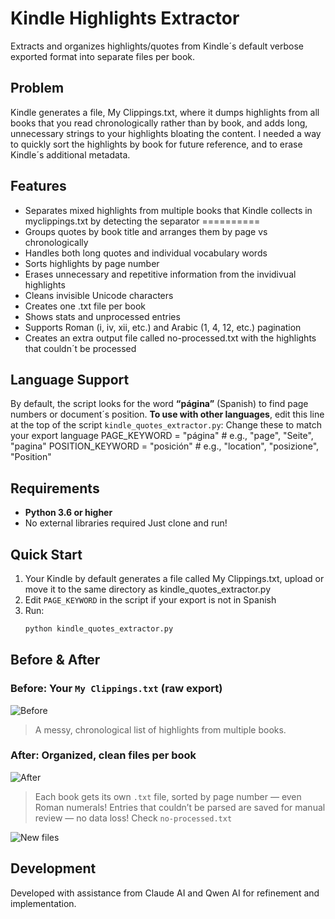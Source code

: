 # Kindle Highlights Extractor

Extracts and organizes highlights/quotes from Kindle´s default verbose exported format into separate files per book.

## Problem
Kindle generates a file, My Clippings.txt, where it dumps highlights from all books that you read chronologically rather than by book, and adds long, unnecessary strings to your highlights bloating the content. I needed a way to quickly sort the highlights by book for future reference, and to erase Kindle´s additional metadata.


## Features
- Separates mixed highlights from multiple books that Kindle collects in myclippings.txt by detecting the separator ==========
- Groups quotes by book title and arranges them by page vs chronologically
- Handles both long quotes and individual vocabulary words
- Sorts highlights by page number
- Erases unnecessary and repetitive information from the invidivual highlights
- Cleans invisible Unicode characters
- Creates one .txt file per book
- Shows stats and unprocessed entries
- Supports Roman (i, iv, xii, etc.) and Arabic (1, 4, 12, etc.) pagination
- Creates an extra output file called no-processed.txt with the highlights that couldn´t be processed
     

## Language Support

By default, the script looks for the word **“página”** (Spanish) to find page numbers or document´s position.
**To use with other languages**, edit this line at the top of the script `kindle_quotes_extractor.py`: 
Change these to match your export language
PAGE_KEYWORD = "página"      # e.g., "page", "Seite", "pagina"
POSITION_KEYWORD = "posición" # e.g., "location", "posizione", "Position"

## Requirements

- **Python 3.6 or higher**
- No external libraries required
Just clone and run!

## Quick Start

1. Your Kindle by default generates a file called My Clippings.txt, upload or move it to the same directory as kindle_quotes_extractor.py
2. Edit `PAGE_KEYWORD` in the script if your export is not in Spanish
3. Run:
   ```bash
   python kindle_quotes_extractor.py

## Before & After

### Before: Your `My Clippings.txt` (raw export)

![Before](screenshots/before.png)

> A messy, chronological list of highlights from multiple books.

### After: Organized, clean files per book

![After](screenshots/after.png)

> Each book gets its own `.txt` file, sorted by page number — even Roman numerals!
> Entries that couldn’t be parsed are saved for manual review — no data loss! Check `no-processed.txt`

![New files](screenshots/newfiles.png)


## Development
Developed with assistance from Claude AI and Qwen AI for refinement and implementation.
